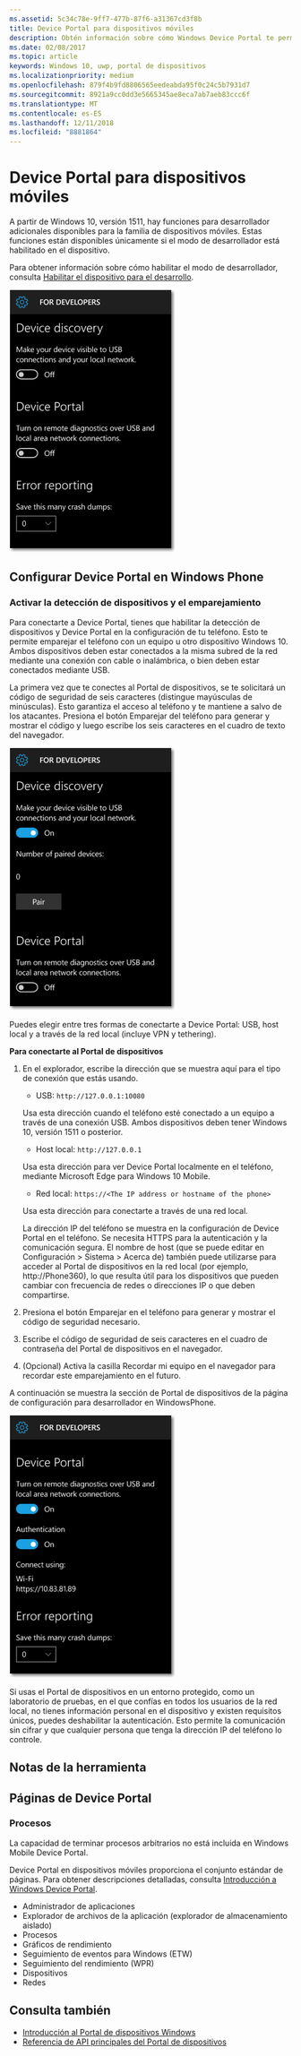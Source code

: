 ```yaml
---
ms.assetid: 5c34c78e-9ff7-477b-87f6-a31367cd3f8b
title: Device Portal para dispositivos móviles
description: Obtén información sobre cómo Windows Device Portal te permite configurar y administrar el dispositivo móvil de forma remota.
ms.date: 02/08/2017
ms.topic: article
keywords: Windows 10, uwp, portal de dispositivos
ms.localizationpriority: medium
ms.openlocfilehash: 879f4b9fd8806565eedeabda95f0c24c5b7931d7
ms.sourcegitcommit: 8921a9cc0dd3e5665345ae8eca7ab7aeb83ccc6f
ms.translationtype: MT
ms.contentlocale: es-ES
ms.lasthandoff: 12/11/2018
ms.locfileid: "8881864"
---
```

# <a name="device-portal-for-mobile"></a>Device Portal para dispositivos móviles

A partir de Windows 10, versión 1511, hay funciones para desarrollador adicionales disponibles para la familia de dispositivos móviles. Estas funciones están disponibles únicamente si el modo de desarrollador está habilitado en el dispositivo.

Para obtener información sobre cómo habilitar el modo de desarrollador, consulta [Habilitar el dispositivo para el desarrollo](../get-started/enable-your-device-for-development.md).

![Configuración de Device Portal](images/device-portal/mob-dev-mode-options.png)

## <a name="set-up-device-portal-on-windows-phone"></a>Configurar Device Portal en Windows Phone

### <a name="turn-on-device-discovery-and-pairing"></a>Activar la detección de dispositivos y el emparejamiento

Para conectarte a Device Portal, tienes que habilitar la detección de dispositivos y Device Portal en la configuración de tu teléfono. Esto te permite emparejar el teléfono con un equipo u otro dispositivo Windows 10. Ambos dispositivos deben estar conectados a la misma subred de la red mediante una conexión con cable o inalámbrica, o bien deben estar conectados mediante USB.

La primera vez que te conectes al Portal de dispositivos, se te solicitará un código de seguridad de seis caracteres (distingue mayúsculas de minúsculas). Esto garantiza el acceso al teléfono y te mantiene a salvo de los atacantes. Presiona el botón Emparejar del teléfono para generar y mostrar el código y luego escribe los seis caracteres en el cuadro de texto del navegador.

![Configuración de la detección de dispositivos en el modo de desarrollador](images/device-portal/mob-dev-mode-pairing.png)

Puedes elegir entre tres formas de conectarte a Device Portal: USB, host local y a través de la red local (incluye VPN y tethering).

**Para conectarte al Portal de dispositivos**

1. En el explorador, escribe la dirección que se muestra aquí para el tipo de conexión que estás usando.

    - USB:  `http://127.0.0.1:10080`

    Usa esta dirección cuando el teléfono esté conectado a un equipo a través de una conexión USB. Ambos dispositivos deben tener Windows 10, versión 1511 o posterior.
    
    - Host local: `http://127.0.0.1`

    Usa esta dirección para ver Device Portal localmente en el teléfono, mediante Microsoft Edge para Windows 10 Mobile.
    
    - Red local:  `https://<The IP address or hostname of the phone>`

    Usa esta dirección para conectarte a través de una red local.

    La dirección IP del teléfono se muestra en la configuración de Device Portal en el teléfono. Se necesita HTTPS para la autenticación y la comunicación segura. El nombre de host (que se puede editar en Configuración > Sistema > Acerca de) también puede utilizarse para acceder al Portal de dispositivos en la red local (por ejemplo, http://Phone360), lo que resulta útil para los dispositivos que pueden cambiar con frecuencia de redes o direcciones IP o que deben compartirse. 

2. Presiona el botón Emparejar en el teléfono para generar y mostrar el código de seguridad necesario.

3. Escribe el código de seguridad de seis caracteres en el cuadro de contraseña del Portal de dispositivos en el navegador.

4. (Opcional) Activa la casilla Recordar mi equipo en el navegador para recordar este emparejamiento en el futuro.

A continuación se muestra la sección de Portal de dispositivos de la página de configuración para desarrollador en WindowsPhone.

![Configuración de Portal de dispositivos](images/device-portal/mob-dev-mode-portal.png)

Si usas el Portal de dispositivos en un entorno protegido, como un laboratorio de pruebas, en el que confías en todos los usuarios de la red local, no tienes información personal en el dispositivo y existen requisitos únicos, puedes deshabilitar la autenticación. Esto permite la comunicación sin cifrar y que cualquier persona que tenga la dirección IP del teléfono lo controle.

## <a name="tool-notes"></a>Notas de la herramienta

## <a name="device-portal-pages"></a>Páginas de Device Portal
### <a name="processes"></a>Procesos

La capacidad de terminar procesos arbitrarios no está incluida en Windows Mobile Device Portal. 

Device Portal en dispositivos móviles proporciona el conjunto estándar de páginas. Para obtener descripciones detalladas, consulta [Introducción a Windows Device Portal](device-portal.md).

- Administrador de aplicaciones
- Explorador de archivos de la aplicación (explorador de almacenamiento aislado)
- Procesos
- Gráficos de rendimiento
- Seguimiento de eventos para Windows (ETW)
- Seguimiento del rendimiento (WPR) 
- Dispositivos
- Redes

## <a name="see-also"></a>Consulta también

* [Introducción al Portal de dispositivos Windows](device-portal.md)
* [Referencia de API principales del Portal de dispositivos](https://docs.microsoft.com/windows/uwp/debug-test-perf/device-portal-api-core)